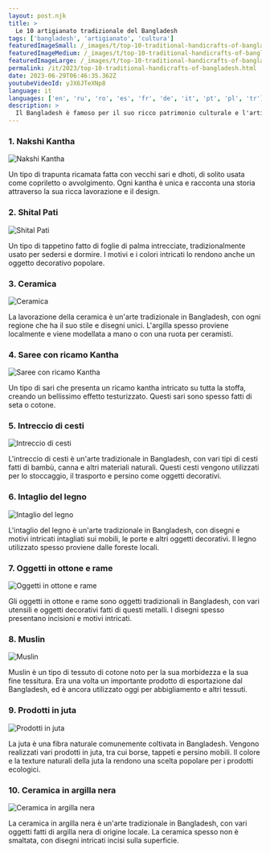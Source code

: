 ```yaml
---
layout: post.njk
title: >
  Le 10 artigianato tradizionale del Bangladesh
tags: ['bangladesh', 'artigianato', 'cultura']
featuredImageSmall: /_images/t/top-10-traditional-handicrafts-of-bangladesh-cover-it-small.webp
featuredImageMedium: /_images/t/top-10-traditional-handicrafts-of-bangladesh-cover-it-medium.webp
featuredImageLarge: /_images/t/top-10-traditional-handicrafts-of-bangladesh-cover-it-large.webp
permalink: /it/2023/top-10-traditional-handicrafts-of-bangladesh.html
date: 2023-06-29T06:46:35.362Z
youtubeVideoId: yJX6JTeXNp8
language: it
languages: ['en', 'ru', 'ro', 'es', 'fr', 'de', 'it', 'pt', 'pl', 'tr']
description: >
  Il Bangladesh è famoso per il suo ricco patrimonio culturale e l'artigianato tradizionale. Ecco i 10 artigianati più unici e belli che vengono ancora praticati oggi in Bangladesh.
---
```


### 1. Nakshi Kantha

![Nakshi Kantha](/_images/2/25896fe48a72e1715a474e76ca652a7a-medium.webp)

Un tipo di trapunta ricamata fatta con vecchi sari e dhoti, di solito usata come copriletto o avvolgimento. Ogni kantha è unica e racconta una storia attraverso la sua ricca lavorazione e il design.

### 2. Shital Pati

![Shital Pati](/_images/a/aa8a9d45e5bb9303b7967e54ae33e66e-medium.webp)

Un tipo di tappetino fatto di foglie di palma intrecciate, tradizionalmente usato per sedersi e dormire. I motivi e i colori intricati lo rendono anche un oggetto decorativo popolare.

### 3. Ceramica

![Ceramica](/_images/1/1ed2ed47313dc279cd29aa11f554d3db-medium.webp)

La lavorazione della ceramica è un'arte tradizionale in Bangladesh, con ogni regione che ha il suo stile e disegni unici. L'argilla spesso proviene localmente e viene modellata a mano o con una ruota per ceramisti.

### 4. Saree con ricamo Kantha

![Saree con ricamo Kantha](/_images/9/965a6ecfaa996ce2b2cb14a9279c3e2a-medium.webp)

Un tipo di sari che presenta un ricamo kantha intricato su tutta la stoffa, creando un bellissimo effetto testurizzato. Questi sari sono spesso fatti di seta o cotone.

### 5. Intreccio di cesti

![Intreccio di cesti](/_images/c/cf6d581e6c0ca9be540773131f344815-medium.webp)

L'intreccio di cesti è un'arte tradizionale in Bangladesh, con vari tipi di cesti fatti di bambù, canna e altri materiali naturali. Questi cesti vengono utilizzati per lo stoccaggio, il trasporto e persino come oggetti decorativi.

### 6. Intaglio del legno

![Intaglio del legno](/_images/e/ee6ff41b7a300f536db5dfd40fc29fd4-medium.webp)

L'intaglio del legno è un'arte tradizionale in Bangladesh, con disegni e motivi intricati intagliati sui mobili, le porte e altri oggetti decorativi. Il legno utilizzato spesso proviene dalle foreste locali.

### 7. Oggetti in ottone e rame

![Oggetti in ottone e rame](/_images/0/0d1d8ac49dce83b021c8ef16a3cc09e2-medium.webp)

Gli oggetti in ottone e rame sono oggetti tradizionali in Bangladesh, con vari utensili e oggetti decorativi fatti di questi metalli. I disegni spesso presentano incisioni e motivi intricati.

### 8. Muslin

![Muslin](/_images/5/5b8b02d9f2834d3f8be6822a7284efc1-medium.webp)

Muslin è un tipo di tessuto di cotone noto per la sua morbidezza e la sua fine tessitura. Era una volta un importante prodotto di esportazione dal Bangladesh, ed è ancora utilizzato oggi per abbigliamento e altri tessuti.

### 9. Prodotti in juta

![Prodotti in juta](/_images/9/91d716b011bdc9f855a49d9c548aeed3-medium.webp)

La juta è una fibra naturale comunemente coltivata in Bangladesh. Vengono realizzati vari prodotti in juta, tra cui borse, tappeti e persino mobili. Il colore e la texture naturali della juta la rendono una scelta popolare per i prodotti ecologici.

### 10. Ceramica in argilla nera

![Ceramica in argilla nera](/_images/8/81d338e27b9fa00a89029b4fbf67e812-medium.webp)

La ceramica in argilla nera è un'arte tradizionale in Bangladesh, con vari oggetti fatti di argilla nera di origine locale. La ceramica spesso non è smaltata, con disegni intricati incisi sulla superficie.


